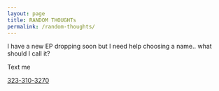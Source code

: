 ```yaml
---
layout: page
title: RANDOM THOUGHTs
permalink: /random-thoughts/
---
```

<div class="random-thoughts">
    <p class="mono center">
        I have a new EP dropping soon but I need help choosing a name.. what should I call it?
    </p>
    <p class="mono center">
    Text me
    </p>
    <a class="mono center" href="tel:+13233103270">323-310-3270</a>
</div>